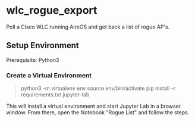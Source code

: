 # wlc_rogue_export
Poll a Cisco WLC running AireOS and get back a list of rogue AP's.  

## Setup Environment
Prerequisite:  Python3

### Create a Virtual Environment
> python3 -m virtualenv env
> source env/bin/activate
> pip install -r requirements.txt
> jupyter-lab

This will install a virtual environment and start Jupyter Lab in a browser window.  From there, open the Notebook "Rogue List" and follow the steps.  


